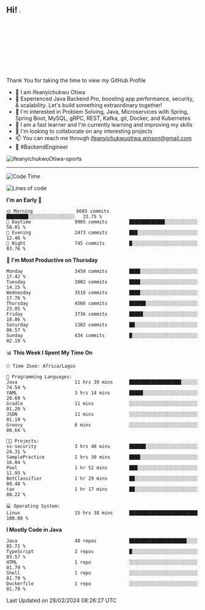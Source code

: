 <!-- BLOG-POST-LIST:START --><!-- BLOG-POST-LIST:END -->

## Hi! <img src="https://media.giphy.com/media/hvRJCLFzcasrR4ia7z/giphy.gif" width="4%"> 

Thank You for taking the time to view my GitHub Profile

- 👋 I am Ifeanyichukwu Otiwa
- 🚀 Experienced Java Backend Pro, boosting app performance, security, & scalability. Let's build something extraordinary together!
- 👀 I'm interested in Problem Solving, Java, Microservices with Spring, Spring Boot, MySQL, gRPC, REST, Kafka, git, Docker, and Kubernetes
- 🌱 I am a fast learner and I'm currently learning and improving my skills
- 💞️ I'm looking to collaborate on any interesting projects
- 📫 You can reach me through ifeanyichukwuotiwa.winson@gmail.com
- 🚀 #BackendEngineer

<p align="left" marginTop="10px"> <img src="https://komarev.com/ghpvc/?username=ifeanyichukwuOtiwa-sports&label=Profile%20views&color=0e75b6&style=for-the-badge" alt="ifeanyichukwuOtiwa-sports" /> </p>

***

<!--START_SECTION:waka-->
![Code Time](http://img.shields.io/badge/Code%20Time-2%2C282%20hrs%2012%20mins-blue)

![Lines of code](https://img.shields.io/badge/From%20Hello%20World%20I%27ve%20Written-4.1%20million%20lines%20of%20code-blue)

**I'm an Early 🐤** 

```text
🌞 Morning                6685 commits        ████████░░░░░░░░░░░░░░░░░   33.75 % 
🌆 Daytime                9905 commits        █████████████░░░░░░░░░░░░   50.01 % 
🌃 Evening                2473 commits        ███░░░░░░░░░░░░░░░░░░░░░░   12.48 % 
🌙 Night                  745 commits         █░░░░░░░░░░░░░░░░░░░░░░░░   03.76 % 
```
📅 **I'm Most Productive on Thursday** 

```text
Monday                   3450 commits        ████░░░░░░░░░░░░░░░░░░░░░   17.42 % 
Tuesday                  2802 commits        ████░░░░░░░░░░░░░░░░░░░░░   14.15 % 
Wednesday                3518 commits        ████░░░░░░░░░░░░░░░░░░░░░   17.76 % 
Thursday                 4566 commits        ██████░░░░░░░░░░░░░░░░░░░   23.05 % 
Friday                   3736 commits        █████░░░░░░░░░░░░░░░░░░░░   18.86 % 
Saturday                 1302 commits        ██░░░░░░░░░░░░░░░░░░░░░░░   06.57 % 
Sunday                   434 commits         █░░░░░░░░░░░░░░░░░░░░░░░░   02.19 % 
```


📊 **This Week I Spent My Time On** 

```text
🕑︎ Time Zone: Africa/Lagos

💬 Programming Languages: 
Java                     11 hrs 39 mins      ███████████████████░░░░░░   74.54 % 
YAML                     3 hrs 14 mins       █████░░░░░░░░░░░░░░░░░░░░   20.69 % 
Gradle                   11 mins             ░░░░░░░░░░░░░░░░░░░░░░░░░   01.20 % 
JSON                     11 mins             ░░░░░░░░░░░░░░░░░░░░░░░░░   01.19 % 
Groovy                   6 mins              ░░░░░░░░░░░░░░░░░░░░░░░░░   00.64 % 

🐱‍💻 Projects: 
ss-security              3 hrs 48 mins       ██████░░░░░░░░░░░░░░░░░░░   24.31 % 
SamplePractice           2 hrs 30 mins       ████░░░░░░░░░░░░░░░░░░░░░   16.04 % 
Pool                     1 hr 52 mins        ███░░░░░░░░░░░░░░░░░░░░░░   11.95 % 
BetClassifier            1 hr 29 mins        ██░░░░░░░░░░░░░░░░░░░░░░░   09.48 % 
tax                      1 hr 17 mins        ██░░░░░░░░░░░░░░░░░░░░░░░   08.22 % 

💻 Operating System: 
Linux                    15 hrs 38 mins      █████████████████████████   100.00 % 
```

**I Mostly Code in Java** 

```text
Java                     48 repos            █████████████████████░░░░   85.71 % 
TypeScript               2 repos             █░░░░░░░░░░░░░░░░░░░░░░░░   03.57 % 
HTML                     1 repo              ░░░░░░░░░░░░░░░░░░░░░░░░░   01.79 % 
Shell                    1 repo              ░░░░░░░░░░░░░░░░░░░░░░░░░   01.79 % 
Dockerfile               1 repo              ░░░░░░░░░░░░░░░░░░░░░░░░░   01.79 % 
```




 Last Updated on 28/02/2024 08:26:27 UTC
<!--END_SECTION:waka-->

<!--
<p align="center">
![trophy](https://github-profile-trophy.vercel.app/?username=ifeanyichukwuOtiwa-sports&theme=onedark) (https://github.com/ryo-ma/github-profile-trophy)
</p>
-->

<!---
ifeanyi-otiwa/ifeanyi-otiwa is a ✨ special ✨ repository because its `README.md` (this file) appears on your GitHub profile.
You can click the Preview link to take a look at your changes.
--->
